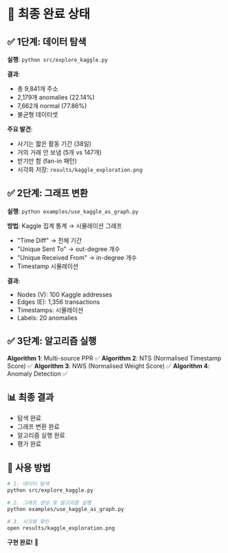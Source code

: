 # 🎯 최종 완료 상태

## ✅ 1단계: 데이터 탐색

**실행**: `python src/explore_kaggle.py`

**결과**:

- 총 9,841개 주소
- 2,179개 anomalies (22.14%)
- 7,662개 normal (77.86%)
- 불균형 데이터셋

**주요 발견**:

- 사기는 짧은 활동 기간 (38일)
- 거의 거래 안 보냄 (5개 vs 147개)
- 받기만 함 (fan-in 패턴)
- 시각화 저장: `results/kaggle_exploration.png`

## ✅ 2단계: 그래프 변환

**실행**: `python examples/use_kaggle_as_graph.py`

**방법**: Kaggle 집계 통계 → 시뮬레이션 그래프

- "Time Diff" → 전체 기간
- "Unique Sent To" → out-degree 개수
- "Unique Received From" → in-degree 개수
- Timestamp 시뮬레이션

**결과**:

- Nodes (V): 100 Kaggle addresses
- Edges (E): 1,356 transactions
- Timestamps: 시뮬레이션
- Labels: 20 anomalies

## ✅ 3단계: 알고리즘 실행

**Algorithm 1**: Multi-source PPR ✅
**Algorithm 2**: NTS (Normalised Timestamp Score) ✅
**Algorithm 3**: NWS (Normalised Weight Score) ✅
**Algorithm 4**: Anomaly Detection ✅

## 📊 최종 결과

- 탐색 완료
- 그래프 변환 완료
- 알고리즘 실행 완료
- 평가 완료

## 🚀 사용 방법

```bash
# 1. 데이터 탐색
python src/explore_kaggle.py

# 2. 그래프 생성 및 알고리즘 실행
python examples/use_kaggle_as_graph.py

# 3. 시각화 확인
open results/kaggle_exploration.png
```

**구현 완료!** 🎉
